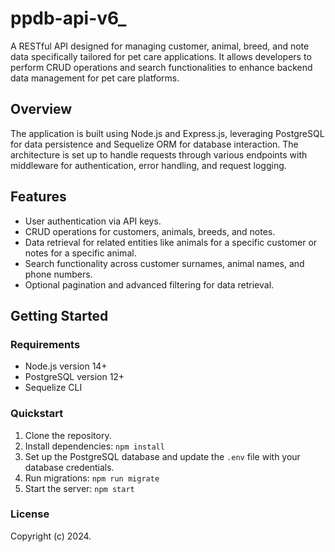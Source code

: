 # ppdb-api-v6_

A RESTful API designed for managing customer, animal, breed, and note data specifically tailored for pet care applications. It allows developers to perform CRUD operations and search functionalities to enhance backend data management for pet care platforms.

## Overview

The application is built using Node.js and Express.js, leveraging PostgreSQL for data persistence and Sequelize ORM for database interaction. The architecture is set up to handle requests through various endpoints with middleware for authentication, error handling, and request logging.

## Features

- User authentication via API keys.
- CRUD operations for customers, animals, breeds, and notes.
- Data retrieval for related entities like animals for a specific customer or notes for a specific animal.
- Search functionality across customer surnames, animal names, and phone numbers.
- Optional pagination and advanced filtering for data retrieval.

## Getting Started

### Requirements

- Node.js version 14+
- PostgreSQL version 12+
- Sequelize CLI

### Quickstart

1. Clone the repository.
2. Install dependencies: `npm install`
3. Set up the PostgreSQL database and update the `.env` file with your database credentials.
4. Run migrations: `npm run migrate`
5. Start the server: `npm start`

### License

Copyright (c) 2024.